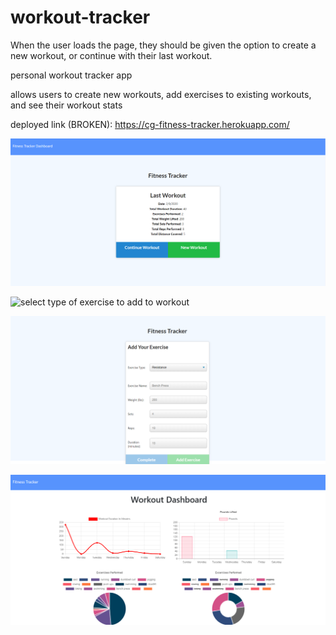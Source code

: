 # workout-tracker
When the user loads the page, they should be given the option to create a new workout, or continue with their last workout.

personal workout tracker app

allows users to create new workouts, add exercises to existing workouts, and see their workout stats

deployed link (BROKEN): https://cg-fitness-tracker.herokuapp.com/


![APP HOME SCREEN](./public/assets/images/home-screen.PNG)

![select type of exercise to add to workout](./public/assets/images/add-exercis.PNG)

![adding a resistance workout'](./public/assets/images/resistance.PNG)

!['workout dashboard/stats'](./public/assets/images/dashboard.PNG)
